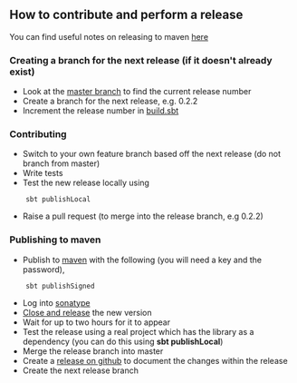 ## How to contribute and perform a release

You can find useful notes on releasing to maven [here](https://docs.sonatype.org/display/Repository/Sonatype+OSS+Maven+Repository+Usage+Guide
)

### Creating a branch for the next release (if it doesn't already exist)
* Look at the [master branch](https://github.com/guardian/fastly-api-client/tree/master) to find the current release number
* Create a branch for the next release, e.g. 0.2.2
* Increment the release number in [build.sbt](https://github.com/guardian/fastly-api-client/blob/master/build.sbt)

### Contributing
* Switch to your own feature branch based off the next release (do not branch from master)
* Write tests
* Test the new release locally using

```
    sbt publishLocal
```

* Raise a pull request (to merge into the release branch, e.g 0.2.2)

### Publishing to maven

* Publish to [maven](http://search.maven.org/#browse|948553587) with the following (you will need a key and the password),

```
    sbt publishSigned
```

* Log into [sonatype](https://oss.sonatype.org/index.html)
* [Close and release](https://docs.sonatype.org/display/Repository/Sonatype+OSS+Maven+Repository+Usage+Guide#SonatypeOSSMavenRepositoryUsageGuide-8a.ReleaseIt) the new version
* Wait for up to two hours for it to appear
* Test the release using a real project which has the library as a dependency (you can do this using **sbt publishLocal**)
* Merge the release branch into master
* Create a [release on github](https://github.com/guardian/fastly-api-client/releases) to document the changes within the release
* Create the next release branch

